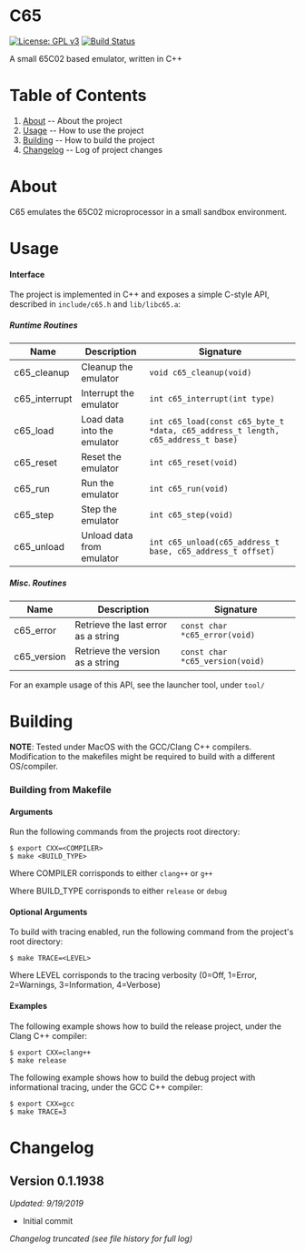 C65
=

[![License: GPL v3](https://img.shields.io/badge/License-GPLv3-blue.svg)](https://www.gnu.org/licenses/gpl-3.0) [![Build Status](https://travis-ci.com/majestic53/c65.svg?branch=master)](https://travis-ci.com/majestic53/c65)

A small 65C02 based emulator, written in C++

Table of Contents
=

1. [About](https://github.com/majestic53/c65#about) -- About the project
2. [Usage](https://github.com/majestic53/c65#usage) -- How to use the project
3. [Building](https://github.com/majestic53/c65#building) -- How to build the project
4. [Changelog](https://github.com/majestic53/c65#changelog) -- Log of project changes

About
=

C65 emulates the 65C02 microprocessor in a small sandbox environment.

Usage
=

#### Interface

The project is implemented in C++ and exposes a simple C-style API, described in ```include/c65.h``` and ```lib/libc65.a```:

##### Runtime Routines

|Name         |Description                |Signature                                                                           |
|-------------|---------------------------|------------------------------------------------------------------------------------|
|c65_cleanup  |Cleanup the emulator       |```void c65_cleanup(void)```                                                        |
|c65_interrupt|Interrupt the emulator     |```int c65_interrupt(int type)```                                                   |
|c65_load     |Load data into the emulator|```int c65_load(const c65_byte_t *data, c65_address_t length, c65_address_t base)```|
|c65_reset    |Reset the emulator         |```int c65_reset(void)```                                                           |
|c65_run      |Run the emulator           |```int c65_run(void)```                                                             |
|c65_step     |Step the emulator          |```int c65_step(void)```                                                            |
|c65_unload   |Unload data from emulator  |```int c65_unload(c65_address_t base, c65_address_t offset)```                      |

##### Misc. Routines

|Name       |Description                        |Signature                          |
|-----------|-----------------------------------|-----------------------------------|
|c65_error  |Retrieve the last error as a string|```const char *c65_error(void)```  |
|c65_version|Retrieve the version as a string   |```const char *c65_version(void)```|

For an example usage of this API, see the launcher tool, under ```tool/```

Building
=

__NOTE__: Tested under MacOS with the GCC/Clang C++ compilers. Modification to the makefiles might be required to build with a different OS/compiler.

### Building from Makefile

#### Arguments

Run the following commands from the projects root directory:

```
$ export CXX=<COMPILER>
$ make <BUILD_TYPE>
```

Where COMPILER corrisponds to either ```clang++``` or ```g++```

Where BUILD_TYPE corrisponds to either ```release``` or ```debug```

#### Optional Arguments

To build with tracing enabled, run the following command from the project's root directory:

```
$ make TRACE=<LEVEL>
```

Where LEVEL corrisponds to the tracing verbosity (0=Off, 1=Error, 2=Warnings, 3=Information, 4=Verbose)

#### Examples

The following example shows how to build the release project, under the Clang C++ compiler:

```
$ export CXX=clang++
$ make release
```

The following example shows how to build the debug project with informational tracing, under the GCC C++ compiler:

```
$ export CXX=gcc
$ make TRACE=3
```

Changelog
=

Version 0.1.1938
-

*Updated: 9/19/2019*

* Initial commit

*Changelog truncated (see file history for full log)*
